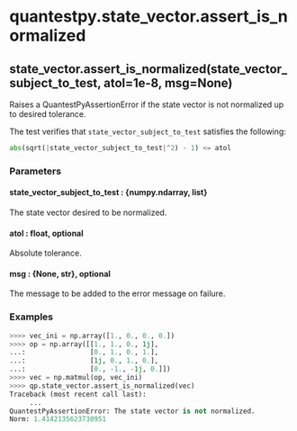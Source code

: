 # quantestpy.state_vector.assert_is_normalized

## state_vector.assert_is_normalized(state_vector_subject_to_test, atol=1e-8, msg=None)

Raises a QuantestPyAssertionError if the state vector is not normalized up to desired tolerance.

The test verifies that `state_vector_subject_to_test` satisfies the following:
```py
abs(sqrt(|state_vector_subject_to_test|^2) - 1) <= atol
```

### Parameters

#### state_vector_subject_to_test : \{numpy.ndarray, list\}
The state vector desired to be normalized.

#### atol : float, optional
Absolute tolerance.

#### msg : \{None, str}, optional
The message to be added to the error message on failure.


### Examples
```py
>>>> vec_ini = np.array([1., 0., 0., 0.])
>>>> op = np.array([[1., 1., 0., 1j],
...:                [0., 1., 0., 1.],
...:                [1j, 0., 1., 0.],
...:                [0., -1., -1j, 0.]])
>>>> vec = np.matmul(op, vec_ini)
>>>> qp.state_vector.assert_is_normalized(vec)
Traceback (most recent call last):
     ...
QuantestPyAssertionError: The state vector is not normalized.
Norm: 1.4142135623730951
```
